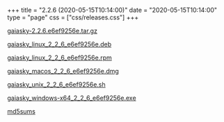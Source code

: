 +++
title = "2.2.6 (2020-05-15T10:14:00)"
date = "2020-05-15T10:14:00"
type = "page"
css = ["css/releases.css"]
+++

<section class="download-links">

<div class="package">

[gaiasky-2.2.6.e6ef9256e.tar.gz](https://gaia.ari.uni-heidelberg.de/gaiasky/releases/2.2.6.e6ef9256e/gaiasky-2.2.6.e6ef9256e.tar.gz)

</div>
<div class="package">

[gaiasky_linux_2_2_6_e6ef9256e.deb](https://gaia.ari.uni-heidelberg.de/gaiasky/releases/2.2.6.e6ef9256e/gaiasky_linux_2_2_6_e6ef9256e.deb)

</div>
<div class="package">

[gaiasky_linux_2_2_6_e6ef9256e.rpm](https://gaia.ari.uni-heidelberg.de/gaiasky/releases/2.2.6.e6ef9256e/gaiasky_linux_2_2_6_e6ef9256e.rpm)

</div>
<div class="package">

[gaiasky_macos_2_2_6_e6ef9256e.dmg](https://gaia.ari.uni-heidelberg.de/gaiasky/releases/2.2.6.e6ef9256e/gaiasky_macos_2_2_6_e6ef9256e.dmg)

</div>
<div class="package">

[gaiasky_unix_2_2_6_e6ef9256e.sh](https://gaia.ari.uni-heidelberg.de/gaiasky/releases/2.2.6.e6ef9256e/gaiasky_unix_2_2_6_e6ef9256e.sh)

</div>
<div class="package">

[gaiasky_windows-x64_2_2_6_e6ef9256e.exe](https://gaia.ari.uni-heidelberg.de/gaiasky/releases/2.2.6.e6ef9256e/gaiasky_windows-x64_2_2_6_e6ef9256e.exe)

</div>
<div class="package">

[md5sums](https://gaia.ari.uni-heidelberg.de/gaiasky/releases/2.2.6.e6ef9256e/md5sums)

</div>


</section>
